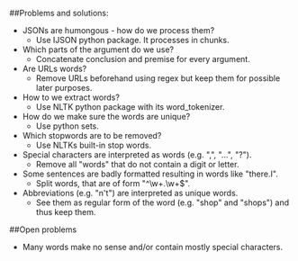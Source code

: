 ##Problems and solutions:
* JSONs are humongous - how do we process them?
    * Use IJSON python package. It processes in chunks.
* Which parts of the argument do we use?
    * Concatenate conclusion and premise for every argument.
* Are URLs words?
    * Remove URLs beforehand using regex but keep them for possible later purposes.
* How to we extract words?
    * Use NLTK python package with its word_tokenizer.
* How do we make sure the words are unique?
    * Use python sets.
* Which stopwords are to be removed?
    * Use NLTKs built-in stop words.
* Special characters are interpreted as words (e.g. ",", "...", "?").
    * Remove all "words" that do not contain a digit or letter.
* Some sentences are badly formatted resulting in words like "there.I".
    * Split words, that are of form "^\w+\.\w+$".
* Abbreviations (e.g. "n't") are interpreted as unique words.
    * See them as regular form of the word (e.g. "shop" and "shops") and thus keep them.
    
##Open problems
* Many words make no sense and/or contain mostly special characters.
